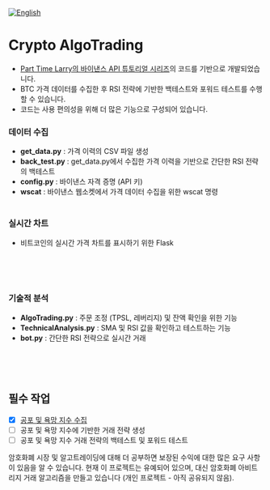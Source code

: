 [![English](https://img.shields.io/badge/lang-English-blue.svg)](https://github.com/juho-creator/CryptoCompass/blob/main/README.md)

# Crypto AlgoTrading

- [Part Time Larry의 바이낸스 API 튜토리얼 시리즈](https://www.youtube.com/watch?v=rvhnz1yBHgQ&list=PLvzuUVysUFOuB1kJQ3S2G-nB7_nHhD7Ay)의 코드를 기반으로 개발되었습니다.
- BTC 가격 데이터를 수집한 후 RSI 전략에 기반한 백테스트와 포워드 테스트를 수행할 수 있습니다.
- 코드는 사용 편의성을 위해 더 많은 기능으로 구성되어 있습니다.

### 데이터 수집
- **get_data.py** : 가격 이력의 CSV 파일 생성
- **back_test.py** : get_data.py에서 수집한 가격 이력을 기반으로 간단한 RSI 전략의 백테스트
- **config.py** : 바이낸스 자격 증명 (API 키)
- **wscat** : 바이낸스 웹소켓에서 가격 데이터 수집을 위한 wscat 명령
</br></br>

### 실시간 차트
- 비트코인의 실시간 가격 차트를 표시하기 위한 Flask

</br></br></br>

### 기술적 분석
- **AlgoTrading.py** : 주문 조정 (TPSL, 레버리지) 및 잔액 확인을 위한 기능
- **TechnicalAnalysis.py** : SMA 및 RSI 값을 확인하고 테스트하는 기능
- **bot.py** : 간단한 RSI 전략으로 실시간 거래

</br></br></br>

## 필수 작업
- [X] [공포 및 욕망 지수 수집](https://github.com/juho-creator/fear_greed/blob/main/dataCreator.py)
- [ ] 공포 및 욕망 지수에 기반한 거래 전략 생성
- [ ] 공포 및 욕망 지수 거래 전략의 백테스트 및 포워드 테스트

암호화폐 시장 및 알고트레이딩에 대해 더 공부하면 보장된 수익에 대한 많은 요구 사항이 있음을 알 수 있습니다.
현재 이 프로젝트는 유예되어 있으며, 대신 암호화폐 아비트리지 거래 알고리즘을 만들고 있습니다 (개인 프로젝트 - 아직 공유되지 않음).
